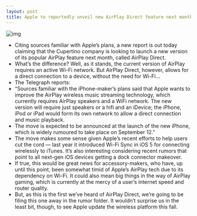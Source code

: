 ```yaml
---
layout: post
title: Apple to reportedly unveil new AirPlay Direct feature next month
---
```

![img](http://media.idownloadblog.com/wp-content/uploads/2012/08/airplay-speaker-e1346234588837.jpg)
* Citing sources familiar with Apple’s plans, a new report is out today claiming that the Cupertino company is looking to launch a new version of its popular AirPlay feature next month, called AirPlay Direct.
* What’s the difference? Well, as it stands, the current version of AirPlay requires an active Wi-Fi network. But AirPlay Direct, however, allows for a direct connection to a device, without the need for Wi-Fi…
* The Telegraph reports:
* “Sources familiar with the iPhone-maker’s plans said that Apple wants to improve the AirPlay wireless music streaming technology, which currently requires AirPlay speakers and a WiFi network. The new version will require just speakers or a hifi and an iDevice; the iPhone, iPod or iPad would form its own network to allow a direct connection and music playback.
* The move is expected to be announced at the launch of the new iPhone, which is widely rumoured to take place on September 12.”
* The move makes some sense given Apple’s recent efforts to help users cut the cord — last year it introduced Wi-Fi Sync in iOS 5 for connecting wirelessly to iTunes. It’s also interesting considering recent rumors that point to all next-gen iOS devices getting a dock connector makeover.
* If true, this would be great news for accessory-makers, who have, up until this point, been somewhat timid of Apple’s AirPlay tech due to its dependency on Wi-Fi. It could also mean big things in the way of AirPlay gaming, which is currently at the mercy of a user’s internet speed and router quality.
* But, as this is the first we’ve heard of AirPlay Direct, we’re going to be filing this one away in the rumor folder. It wouldn’t surprise us in the least bit, though, to see Apple update the wireless platform this fall.

